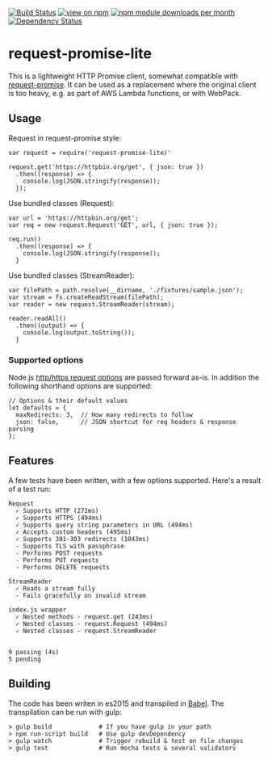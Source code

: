 [![Build Status](https://api.travis-ci.org/laurisvan/request-promise-lite.svg?branch=master)](https://travis-ci.org/laurisvan/request-promise-lite)
[![view on npm](http://img.shields.io/npm/v/request-promise-lite.svg)](https://www.npmjs.org/package/request-promise-lite)
[![npm module downloads per month](http://img.shields.io/npm/dm/request-promise-lite.svg)](https://www.npmjs.org/package/request-promise-lite)
[![Dependency Status](https://david-dm.org/laurisvan/request-promise-lite.svg)](https://david-dm.org/laurisvan/request-promise-lite)

# request-promise-lite

This is a lightweight HTTP Promise client, somewhat compatible with
[request-promise](https://www.npmjs.com/package/request-promise).
It can be used as a replacement where the original client is too heavy, e.g. as part of AWS Lambda functions, or with WebPack.

## Usage

Request in request-promise style:
	
    var request = require('request-promise-lite)'
    
    request.get('https://httpbin.org/get', { json: true })
      .then((response) => {
        console.log(JSON.stringify(response));
      });

Use bundled classes (Request):

    var url = 'https://httpbin.org/get';
    var req = new request.Request('GET', url, { json: true });
    
    req.run()
      .then((response) => {
        console.log(JSON.stringify(response));
      }

Use bundled classes (StreamReader):

    var filePath = path.resolve(__dirname, './fixtures/sample.json');
    var stream = fs.createReadStream(filePath);
    var reader = new request.StreamReader(stream);
    
    reader.readAll()
      .then((output) => {
        console.log(output.toString());
      }

### Supported options

Node.js [http/https request options](https://nodejs.org/dist/latest-v4.x/docs/api/http.html#http_http_request_options_callback)
are passed forward as-is. In addition the following shorthand options are supported:

    // Options & their default values
    let defaults = {
      maxRedirects: 3,  // How many redirects to follow
      json: false,      // JSON shortcut for req headers & response parsing
    };

## Features

A few tests have been written, with a few options supported. Here's a result of a test run:

  ```
  Request
    ✓ Supports HTTP (272ms)
    ✓ Supports HTTPS (494ms)
    ✓ Supports query string parameters in URL (494ms)
    ✓ Accepts custom headers (495ms)
    ✓ Supports 301-303 redirects (1043ms)
    - Supports TLS with passphrase
    - Performs POST requests
    - Performs PUT requests
    - Performs DELETE requests

  StreamReader
    ✓ Reads a stream fully
    - Fails gracefully on invalid stream

  index.js wrapper
    ✓ Nested methods - request.get (243ms)
    ✓ Nested classes - request.Request (494ms)
    ✓ Nested classes - request.StreamReader


  9 passing (4s)
  5 pending
  ```

## Building

The code has been writen in es2015 and transpiled in [Babel](https://babeljs.io/). The transpilation can be run with gulp:

    > gulp build             # If you have gulp in your path
    > npm run-script build   # Use gulp devDependency
    > gulp watch             # Trigger rebuild & test on file changes   
    > gulp test              # Run mocha tests & several validators
    